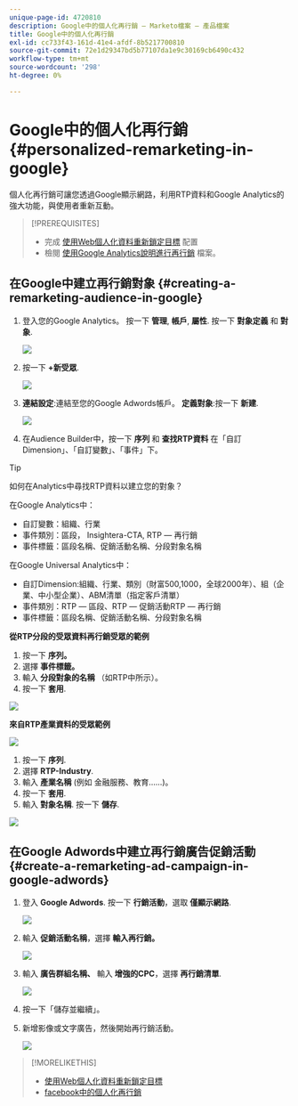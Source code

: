 ```yaml
---
unique-page-id: 4720810
description: Google中的個人化再行銷 — Marketo檔案 — 產品檔案
title: Google中的個人化再行銷
exl-id: cc733f43-161d-41e4-afdf-8b5217700810
source-git-commit: 72e1d29347bd5b77107da1e9c30169cb6490c432
workflow-type: tm+mt
source-wordcount: '298'
ht-degree: 0%

---
```


# Google中的個人化再行銷 {#personalized-remarketing-in-google}

個人化再行銷可讓您透過Google顯示網路，利用RTP資料和Google Analytics的強大功能，與使用者重新互動。

>[!PREREQUISITES]
>
>* 完成 [使用Web個人化資料重新鎖定目標](/help/marketo/product-docs/web-personalization/website-retargeting/retargeting-with-web-personalization-data.md) 配置
>* 檢閱 [使用Google Analytics說明進行再行銷](https://support.google.com/analytics/topic/2611283?hl=en&amp;ref_topic=3413645) 檔案。


## 在Google中建立再行銷對象 {#creating-a-remarketing-audience-in-google}

1. 登入您的Google Analytics。 按一下 **管理**, **帳戶**, **屬性**. 按一下 **對象定義** 和 **對象**.

   ![](assets/remarketing-ga-screenshots.jpg)

1. 按一下 **+新受眾**.

   ![](assets/image2015-1-15-17-3a26-3a40.png)

1. **連結設定**:連結至您的Google Adwords帳戶。 **定義對象**:按一下 **新建**.

   ![](assets/image2015-1-15-17-3a32-3a4.png)

1. 在Audience Builder中，按一下 **序列** 和 **查找RTP資料** 在「自訂Dimension」、「自訂變數」、「事件」下。

>[!TIP]
>
>如何在Analytics中尋找RTP資料以建立您的對象？
>
>在Google Analytics中：
>
>* 自訂變數：組織、行業
>* 事件類別：區段， Insightera-CTA, RTP — 再行銷
>* 事件標籤：區段名稱、促銷活動名稱、分段對象名稱
>
>在Google Universal Analytics中：
>
>* 自訂Dimension:組織、行業、類別（財富500,1000，全球2000年）、組（企業、中小型企業）、ABM清單（指定客戶清單）
>* 事件類別：RTP — 區段、RTP — 促銷活動RTP — 再行銷
>* 事件標籤：區段名稱、促銷活動名稱、分段對象名稱


**從RTP分段的受眾資料再行銷受眾的範例**

1. 按一下 **序列。**
1. 選擇 **事件標籤。**
1. 輸入 **分段對象的名稱** （如RTP中所示）。
1. 按一下 **套用**.

![](assets/image2015-2-10-14-3a51-3a43.png)

**來自RTP產業資料的受眾範例**

![](assets/image2015-1-15-17-3a36-3a5.png)

1. 按一下 **序列**.
1. 選擇 **RTP-Industry**.
1. 輸入 **產業名稱** (例如 金融服務、教育……)。
1. 按一下 **套用**.
1. 輸入 **對象名稱**. 按一下 **儲存**.

![](assets/image2015-1-15-18-3a29-3a16.png)

## 在Google Adwords中建立再行銷廣告促銷活動 {#create-a-remarketing-ad-campaign-in-google-adwords}

1. 登入 **Google Adwords**. 按一下 **行銷活動**，選取 **僅顯示網路**.

   ![](assets/image2015-1-15-18-3a31-3a58.png)

1. 輸入 **促銷活動名稱**，選擇 **輸入再行銷。**

   ![](assets/image2015-1-15-18-3a35-3a7.png)

1. 輸入 **廣告群組名稱、** 輸入 **增強的CPC**，選擇 **再行銷清單**.

   ![](assets/image2015-1-15-18-3a51-3a57.png)

1. 按一下「儲存並繼續」。
1. 新增影像或文字廣告，然後開始再行銷活動。

   ![](assets/image2015-1-15-18-3a47-3a21.png)

>[!MORELIKETHIS]
>
>* [使用Web個人化資料重新鎖定目標](/help/marketo/product-docs/web-personalization/website-retargeting/retargeting-with-web-personalization-data.md)
>* [facebook中的個人化再行銷](/help/marketo/product-docs/web-personalization/website-retargeting/personalized-remarketing-in-facebook.md)

